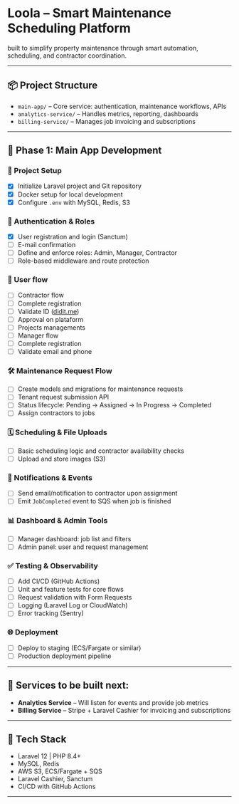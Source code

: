 # Loola – Smart Maintenance Scheduling Platform

built to simplify property maintenance through smart automation, scheduling, and contractor coordination.

---

## 📦 Project Structure

- `main-app/` – Core service: authentication, maintenance workflows, APIs
- `analytics-service/` – Handles metrics, reporting, dashboards
- `billing-service/` – Manages job invoicing and subscriptions

---

## 🚀 Phase 1: Main App Development

### 🔧 Project Setup

- [X]  Initialize Laravel project and Git repository
- [X]  Docker setup for local development
- [X]  Configure `.env` with MySQL, Redis, S3

### 🔐 Authentication & Roles

- [X]  User registration and login (Sanctum)
- [ ]  E-mail confirmation
- [ ]  Define and enforce roles: Admin, Manager, Contractor
- [ ]  Role-based middleware and route protection

### 👤 User flow

- [ ]  Contractor flow
  - [ ]  Complete registration
  - [ ]  Validate ID ([didit.me](https://didit.me))
  - [ ]  Approval on plataform
  - [ ]  Projects managements
- [ ]  Manager flow
  - [ ]  Complete registration
  - [ ]  Validate email and phone

### 🛠️ Maintenance Request Flow

- [ ]  Create models and migrations for maintenance requests
- [ ]  Tenant request submission API
- [ ]  Status lifecycle: Pending → Assigned → In Progress → Completed
- [ ]  Assign contractors to jobs

### 🗓️ Scheduling & File Uploads

- [ ]  Basic scheduling logic and contractor availability checks
- [ ]  Upload and store images (S3)

### 📣 Notifications & Events

- [ ]  Send email/notification to contractor upon assignment
- [ ]  Emit `JobCompleted` event to SQS when job is finished

### 📊 Dashboard & Admin Tools

- [ ]  Manager dashboard: job list and filters
- [ ]  Admin panel: user and request management

### ✅ Testing & Observability

- [ ]  Add CI/CD (GitHub Actions)
- [ ]  Unit and feature tests for core flows
- [ ]  Request validation with Form Requests
- [ ]  Logging (Laravel Log or CloudWatch)
- [ ]  Error tracking (Sentry)

### 🌐 Deployment

- [ ]  Deploy to staging (ECS/Fargate or similar)
- [ ]  Production deployment pipeline

---

## 💬 Services to be built next:

- **Analytics Service** – Will listen for events and provide job metrics
- **Billing Service** – Stripe + Laravel Cashier for invoicing and subscriptions

---

## 🧪 Tech Stack

- Laravel 12 | PHP 8.4+
- MySQL, Redis
- AWS S3, ECS/Fargate + SQS
- Laravel Cashier, Sanctum
- CI/CD with GitHub Actions

---
